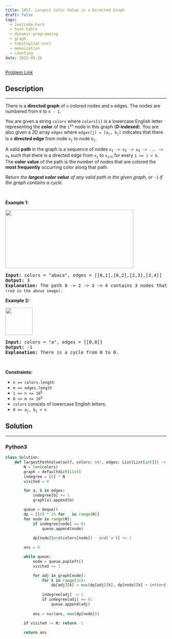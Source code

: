 ```yaml
---
title: 1857. Largest Color Value in a Directed Graph
draft: false
tags: 
  - leetcode-hard
  - hash-table
  - dynamic-programming
  - graph
  - topological-sort
  - memoization
  - counting
date: 2025-05-26
---
```


[Problem Link](https://leetcode.com/problems/largest-color-value-in-a-directed-graph/)

## Description

---
<p>There is a <strong>directed graph</strong> of <code>n</code> colored nodes and <code>m</code> edges. The nodes are numbered from <code>0</code> to <code>n - 1</code>.</p>

<p>You are given a string <code>colors</code> where <code>colors[i]</code> is a lowercase English letter representing the <strong>color</strong> of the <code>i<sup>th</sup></code> node in this graph (<strong>0-indexed</strong>). You are also given a 2D array <code>edges</code> where <code>edges[j] = [a<sub>j</sub>, b<sub>j</sub>]</code> indicates that there is a <strong>directed edge</strong> from node <code>a<sub>j</sub></code> to node <code>b<sub>j</sub></code>.</p>

<p>A valid <strong>path</strong> in the graph is a sequence of nodes <code>x<sub>1</sub> -&gt; x<sub>2</sub> -&gt; x<sub>3</sub> -&gt; ... -&gt; x<sub>k</sub></code> such that there is a directed edge from <code>x<sub>i</sub></code> to <code>x<sub>i+1</sub></code> for every <code>1 &lt;= i &lt; k</code>. The <strong>color value</strong> of the path is the number of nodes that are colored the <strong>most frequently</strong> occurring color along that path.</p>

<p>Return <em>the <strong>largest color value</strong> of any valid path in the given graph, or </em><code>-1</code><em> if the graph contains a cycle</em>.</p>

<p>&nbsp;</p>
<p><strong class="example">Example 1:</strong></p>

<p><img alt="" src="https://assets.leetcode.com/uploads/2021/04/21/leet1.png" style="width: 400px; height: 182px;" /></p>

<pre>
<strong>Input:</strong> colors = &quot;abaca&quot;, edges = [[0,1],[0,2],[2,3],[3,4]]
<strong>Output:</strong> 3
<strong>Explanation:</strong> The path 0 -&gt; 2 -&gt; 3 -&gt; 4 contains 3 nodes that are colored <code>&quot;a&quot; (red in the above image)</code>.
</pre>

<p><strong class="example">Example 2:</strong></p>

<p><img alt="" src="https://assets.leetcode.com/uploads/2021/04/21/leet2.png" style="width: 85px; height: 85px;" /></p>

<pre>
<strong>Input:</strong> colors = &quot;a&quot;, edges = [[0,0]]
<strong>Output:</strong> -1
<strong>Explanation:</strong> There is a cycle from 0 to 0.
</pre>

<p>&nbsp;</p>
<p><strong>Constraints:</strong></p>

<ul>
	<li><code>n == colors.length</code></li>
	<li><code>m == edges.length</code></li>
	<li><code>1 &lt;= n &lt;= 10<sup>5</sup></code></li>
	<li><code>0 &lt;= m &lt;= 10<sup>5</sup></code></li>
	<li><code>colors</code> consists of lowercase English letters.</li>
	<li><code>0 &lt;= a<sub>j</sub>, b<sub>j</sub>&nbsp;&lt; n</code></li>
</ul>

## Solution

---
### Python3
``` py title='largest-color-value-in-a-directed-graph'
class Solution:
    def largestPathValue(self, colors: str, edges: List[List[int]]) -> int:
        N = len(colors)
        graph = defaultdict(list)
        indegree = [0] * N
        visited = 0

        for a, b in edges:
            indegree[b] += 1
            graph[a].append(b)

        queue = deque()
        dp = [[0] * 26 for _ in range(N)]
        for node in range(N):
            if indegree[node] == 0:
                queue.append(node)
            
            dp[node][ord(colors[node]) - ord('a')] += 1

        ans = 0

        while queue:
            node = queue.popleft()
            visited += 1

            for adj in graph[node]:
                for k in range(26):
                    dp[adj][k] = max(dp[adj][k], dp[node][k] + int(ord(colors[adj]) - ord('a') == k))
            
                indegree[adj] -= 1
                if indegree[adj] == 0:
                    queue.append(adj)
                
            ans = max(ans, max(dp[node]))
        
        if visited != N: return -1

        return ans
```

